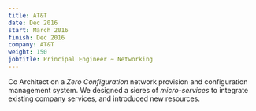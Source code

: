 ```yaml
---
title: AT&T
date: Dec 2016
start: March 2016
finish: Dec 2016
company: AT&T
weight: 150
jobtitle: Principal Engineer ~ Networking
---
```


Co Architect on a _Zero Configuration_ network provision and
configuration management system.  We designed a sieres of
_micro-services_ to integrate existing company services, and
introduced new resources.
<!--more-->
